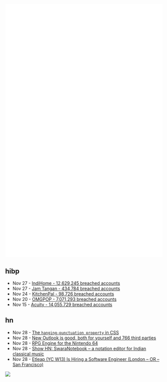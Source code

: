 ![Metrics](https://raw.githubusercontent.com/phixion/phixion/master/metrics.svg)

## hibp

<!--
for https://github.com/phixion/phixion/blob/main/.github/workflows/feeds.yml
-->
<!--START_SECTION:haveibeenpwnd-->
- Nov 27 - [IndiHome - 12,629,245 breached accounts](https://haveibeenpwned.com/PwnedWebsites#IndiHome)
- Nov 27 - [Jam Tangan - 434,784 breached accounts](https://haveibeenpwned.com/PwnedWebsites#JamTangan)
- Nov 24 - [KitchenPal - 98,726 breached accounts](https://haveibeenpwned.com/PwnedWebsites#KitchenPal)
- Nov 20 - [OMGPOP - 7,071,293 breached accounts](https://haveibeenpwned.com/PwnedWebsites#OMGPOP)
- Nov 15 - [Acuity - 14,055,729 breached accounts](https://haveibeenpwned.com/PwnedWebsites#Acuity)
<!--END_SECTION:haveibeenpwnd-->

## hn

<!--
for https://github.com/phixion/phixion/blob/main/.github/workflows/feeds.yml
-->
<!--START_SECTION:hn-->
- Nov 28 - [The `hanging-punctuation property` in CSS](https://chriscoyier.net/2023/11/27/the-hanging-punctuation-property-in-css/)
- Nov 28 - [New Outlook is good, both for yourself and 766 third parties](https://godforsaken.website/@Shrigglepuss/111482466182637440)
- Nov 28 - [RPG Engine for the Nintendo 64](https://github.com/breadbored/N64-RPG)
- Nov 28 - [Show HN: SwaraNotebook – a notation editor for Indian classical music](https://swaranotebook.com/)
- Nov 28 - [Etleap (YC W13) Is Hiring a Software Engineer (London – OR – San Francisco)](https://etleap.com/careers/software-engineer/)
<!--END_SECTION:hn-->

<!--
for https://yhype.me
-->
![](https://hit.yhype.me/github/profile?user_id=13013670)
